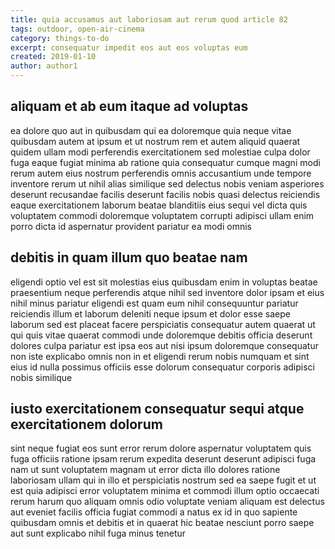 ```yaml
---
title: quia accusamus aut laboriosam aut rerum quod article 82
tags: outdoor, open-air-cinema
category: things-to-do
excerpt: consequatur impedit eos aut eos voluptas eum
created: 2019-01-10
author: author1
---
```


## aliquam et ab eum itaque ad voluptas

ea dolore quo aut in quibusdam qui ea doloremque quia neque vitae quibusdam autem at ipsum et ut nostrum rem et autem aliquid quaerat quidem ullam modi perferendis exercitationem sed molestiae culpa dolor fuga eaque fugiat minima ab ratione quia consequatur cumque magni modi rerum autem eius nostrum perferendis omnis accusantium unde tempore inventore rerum ut nihil alias similique sed delectus nobis veniam asperiores deserunt recusandae facilis deserunt facilis nobis quasi delectus reiciendis eaque exercitationem laborum beatae blanditiis eius sequi vel dicta quis voluptatem commodi doloremque voluptatem corrupti adipisci ullam enim porro dicta id aspernatur provident pariatur ea modi omnis

## debitis in quam illum quo beatae nam

eligendi optio vel est sit molestias eius quibusdam enim in voluptas beatae praesentium neque perferendis atque nihil sed inventore dolor ipsam et eius nihil minus pariatur eligendi est quam eum nihil consequuntur pariatur reiciendis illum et laborum deleniti neque ipsum et dolor esse saepe laborum sed est placeat facere perspiciatis consequatur autem quaerat ut qui quis vitae quaerat commodi unde doloremque debitis officia deserunt dolores culpa pariatur est ipsa eos aut nisi ipsum doloremque consequatur non iste explicabo omnis non in et eligendi rerum nobis numquam et sint eius id nulla possimus officiis esse dolorum consequatur corporis adipisci nobis similique

## iusto exercitationem consequatur sequi atque exercitationem dolorum

sint neque fugiat eos sunt error rerum dolore aspernatur voluptatem quis fuga officiis ratione ipsam rerum expedita deserunt deserunt adipisci fuga nam ut sunt voluptatem magnam ut error dicta illo dolores ratione laboriosam ullam qui in illo et perspiciatis nostrum sed ea saepe fugit et ut est quia adipisci error voluptatem minima et commodi illum optio occaecati rerum harum quo aliquam omnis odio voluptate veniam aliquam est delectus aut eveniet facilis officia fugiat commodi a natus ex id in quo sapiente quibusdam omnis et debitis et in quaerat hic beatae nesciunt porro saepe aut sunt explicabo nihil fuga minus tenetur
